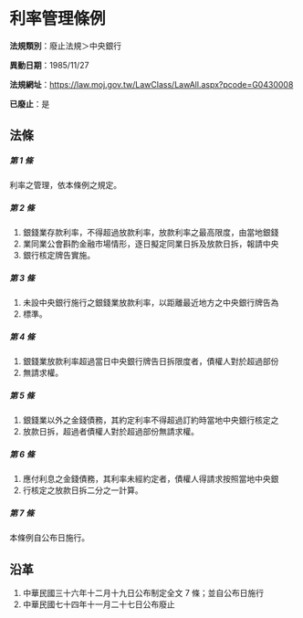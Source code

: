 # 利率管理條例

**法規類別**：廢止法規＞中央銀行

**異動日期**：1985/11/27  

**法規網址**：https://law.moj.gov.tw/LawClass/LawAll.aspx?pcode=G0430008

**已廢止**：是



## 法條
##### 第 1 條
利率之管理，依本條例之規定。

##### 第 2 條
1. 銀錢業存款利率，不得超過放款利率，放款利率之最高限度，由當地銀錢
1. 業同業公會斟酌金融市場情形，逐日擬定同業日拆及放款日拆，報請中央
1. 銀行核定牌告實施。

##### 第 3 條
1. 未設中央銀行施行之銀錢業放款利率，以距離最近地方之中央銀行牌告為
1. 標準。

##### 第 4 條
1. 銀錢業放款利率超過當日中央銀行牌告日拆限度者，債權人對於超過部份
1. 無請求權。

##### 第 5 條
1. 銀錢業以外之金錢債務，其約定利率不得超過訂約時當地中央銀行核定之
1. 放款日拆，超過者債權人對於超過部份無請求權。

##### 第 6 條
1. 應付利息之金錢債務，其利率未經約定者，債權人得請求按照當地中央銀
1. 行核定之放款日拆二分之一計算。

##### 第 7 條
本條例自公布日施行。

## 沿革
1. 中華民國三十六年十二月十九日公布制定全文 7  條；並自公布日施行
1. 中華民國七十四年十一月二十七日公布廢止
